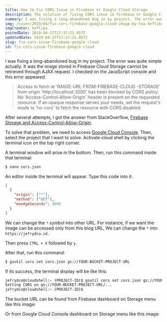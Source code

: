 ```yaml
---
title: How to Fix CORS Issue in Firebase or Google Cloud Storage
description: The solution of fixing CORS issue in Firebase or Google Cloud Storage
summary: I was fixing a long-abandoned bug in my project. The error was quite simple actually. It was the image stored in Firebase Cloud Storage cannot be retrieved through AJAX request.
img: /cover/2019/04/fix-cors-firebase-google-cloud-image-by-toa-heftiba.jpg
imgCreator: heftiba
postedDate: 2019-04-27T17:37:21.057Z
updatedDate: 2019-04-27T17:37:21.057Z
slug: fix-cors-issue-firebase-google-cloud
id: fix-cors-issue-firebase-google-cloud
---
```


I was fixing a long-abandoned bug in my project. The error was quite simple actually. It was the image stored in Firebase Cloud Storage cannot be retrieved through AJAX request. I checked on the JavaScript console and this error appeared:

> Access to fetch at 'IMAGE-URL-FROM-FIREBASE-CLOUD -STORAGE' from origin 'http://localhost:3000' has been blocked by CORS policy: No 'Access-Control-Allow-Origin' header is present on the requested resource. If an opaque response serves your needs, set the request's mode to 'no-cors' to fetch the resource with CORS disabled.

After several attempts, I got the answer from StackOverflow, [Firebase Storage and Access-Control-Allow-Origin](https://stackoverflow.com/a/37765371/7711812).

To solve that problem, we need to access [Google Cloud Console](https://console.cloud.google.com/home/dashboard). Then, select the project that I want to solve. Activate cloud shell by clicking the terminal icon on the top right corner.

A terminal window will arise in the bottom. Then, run this command inside that terminal:

```bash
$ nano cors.json
```

An editor inside the terminal will appear. Type this code into it:

```json
[
  {
    "origin": ["*"],
    "method": ["GET"],
    "maxAgeSeconds": 3600
  }
]
```

We can change the `*` symbol into other URL. For instance, if we want the image can be accessed only from this blog URL, We can change the `*` into `https://jefrydco.id`.

Then press `CTRL + X` followed by `y`.

After that, run this command:

```bash
$ gsutil cors set cors.json gs://YOUR-BUCKET-PROJECT-URL
```
If its success, the terminal display will be like this:

```bash
jefrydco@cloudshell:~ (PROJECT-ID)$ gsutil cors set cors.json gs://YOUR-BUCKET-PROJECT-URL
Setting CORS on gs://YOUR-BUCKET-PROJECT-URL/...
jefrydco@cloudshell:~ (PROJECT-ID)$
```

The bucket URL can be found from Firebase dashboard on Storage menu like this image:

<app-img src="/content/2019/04/firebase-storage-image-by-jefrydco.jpg" alt="Firebase Storage Image"/>

Or from Google Cloud Console dashboard on Storage menu like this image:

<app-img src="/content/2019/04/google-cloud-storage-image-by-jefrydco.jpg" alt="Google Cloud Storage" />
